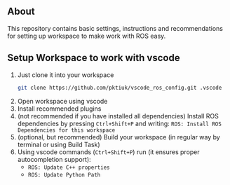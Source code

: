 ## About
This repository contains basic settings, instructions and recommendations for setting up workspace to make work with ROS easy. 


## Setup Workspace to work with vscode

1. Just clone it into your workspace
    ```bash
    git clone https://github.com/pktiuk/vscode_ros_config.git .vscode
    ```
2. Open workspace using vscode
3. Install recommended plugins
4. (not recommended if you have installed all dependencies) Install ROS dependencies by pressing `Ctrl+Shift+P` and writing: `ROS: Install ROS Dependencies for this workspace`
5. (optional, but recommended) Build your workspace (in regular way by terminal or using Build Task)
6. Using vscode commands (`Ctrl+Shift+P`) run (it ensures proper autocompletion support):
    - `ROS: Update C++ properties`
    - `ROS: Update Python Path`
